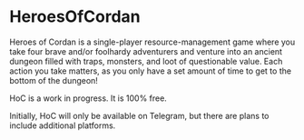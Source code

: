 # HeroesOfCordan
Heroes of Cordan is a single-player resource-management game where you take four brave and/or foolhardy adventurers and
venture into an ancient dungeon filled with traps, monsters, and loot of questionable value. Each action you take
matters, as you only have a set amount of time to get to the bottom of the dungeon!

HoC is a work in progress. It is 100% free.

Initially, HoC will only be available on Telegram, but there are plans to include additional platforms.
